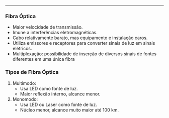 
--- 

### Fibra Óptica

- Maior velocidade de transmissão.
- Imune a interferências eletromagnéticas.
- Cabo relativamente barato, mas equipamento e instalação caros.
- Utiliza emissores e receptores para converter sinais de luz em sinais elétricos.
- Multiplexação: possibilidade de inserção de diversos sinais de fontes diferentes em uma única fibra

### Tipos de Fibra Óptica

1. Multimodo:
	- Usa LED como fonte de luz.
	- Maior reflexão interno, alcance menor.
2. Monomodo:
	- Usa LED ou Laser como fonte de luz.
	- Núcleo menor, alcance muito maior até 100 km.